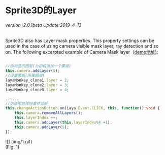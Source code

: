 # Sprite3D的Layer

###### *version :2.0.1beta   Update:2019-4-13*

Sprite3D also has Layer mask properties. This property settings can be used in the case of using camera visible mask layer, ray detection and so on. The following excerpted example of Camera Mask layer（[demo地址](https://layaair.ldc.layabox.com/demo2/?language=ch&category=3d&group=Camera&name=CameraLayer)):


```typescript

//添加显示图层(为相机添加一个蒙版)
this.camera.addLayer(5);
//设置蒙版(所属图层)
layaMonkey_clone1.layer = 2;
layaMonkey_clone2.layer = 3;
layaMonkey_clone3.layer = 4;

......
//切换图层按钮事件监听
this.changeActionButton.on(Laya.Event.CLICK, this, function():void {
    this.camera.removeAllLayers();
    this.layerIndex ++;
    this.camera.addLayer(this.layerIndex%4 +1);
    this.camera.addLayer(5);
});
```


![] (img/1.gif) <br> (Fig. 1)
